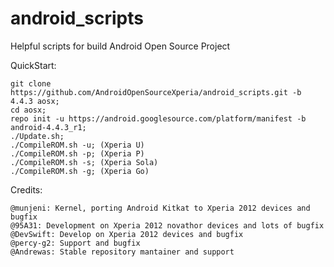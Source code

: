 android_scripts
===============

Helpful scripts for build Android Open Source Project

QuickStart:

    git clone https://github.com/AndroidOpenSourceXperia/android_scripts.git -b 4.4.3 aosx;
    cd aosx;
    repo init -u https://android.googlesource.com/platform/manifest -b android-4.4.3_r1;
    ./Update.sh;
    ./CompileROM.sh -u; (Xperia U)
    ./CompileROM.sh -p; (Xperia P)   
    ./CompileROM.sh -s; (Xperia Sola)
    ./CompileROM.sh -g; (Xperia Go) 
    
Credits:
    
    @munjeni: Kernel, porting Android Kitkat to Xperia 2012 devices and bugfix
    @95A31: Development on Xperia 2012 novathor devices and lots of bugfix
    @DevSwift: Develop on Xperia 2012 devices and bugfix
    @percy-g2: Support and bugfix
    @Andrewas: Stable repository mantainer and support
